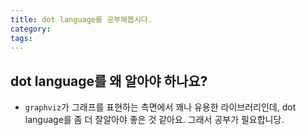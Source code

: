 ```yaml
---
title: dot language를 공부해봅시다. 
category:
tags: 
---
```


## dot language를 왜 알아야 하나요? 

- `graphviz`가 그래프를 표현하는 측면에서 꽤나 유용한 라이브러리인데, dot language를 좀 더 잘알아야 좋은 것 같아요. 그래서 공부가 필요합니당.